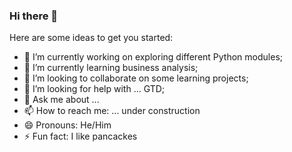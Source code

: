 ### Hi there 👋

Here are some ideas to get you started:

- 🔭 I’m currently working on exploring different Python modules;
- 🌱 I’m currently learning business analysis;
- 👯 I’m looking to collaborate on some learning projects;
- 🤔 I’m looking for help with ... GTD;
- 💬 Ask me about ...
- 📫 How to reach me: ... under construction
- 😄 Pronouns: He/Him
- ⚡ Fun fact: I like pancackes

